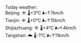 Today weather:  
Beijing: ☀️   🌡️+3°C 🌬️↑7km/h  
Tianjin: ☀️   🌡️+0°C 🌬️↑15km/h  
Shijiazhuang: ☀️   🌡️+4°C 🌬️↖4km/h  
Tangshan: ☁️   🌡️-1°C 🌬️↑11km/h  
